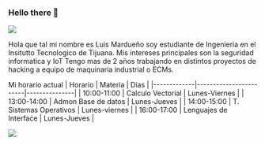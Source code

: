 ### Hello there 👋
![](https://images.cooltext.com/5582491.png) 

Hola que tal mi  nombre es Luis Mardueño soy estudiante de Ingenieria en el Insitutto Tecnologico de Tijuana.
Mis intereses principales son la seguridad informatica y IoT
Tengo mas de 2 años trabajando en distintos proyectos de hacking a equipo de maquinaria industrial o ECMs.

Mi horario actual
| Horario     | Materia                | Dias          |
|-------------|------------------------|---------------|
| 10:00-11:00 | Calculo Vectorial      | Lunes-Viernes |
| 13:00-14:00 | Admon Base de datos    | Lunes-Jueves  |
| 14:00-15:00 | T. Sistemas Operativos | Lunes-viernes |
| 16:00-17:00 | Lenguajes de Interface | Lunes-Jueves  |


![](https://assets.materialup.com/uploads/6bf40d09-fe0d-47e2-9039-20d11ff4f659/preview.gif)

